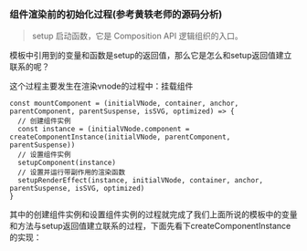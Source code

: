 ### 组件渲染前的初始化过程(参考黄轶老师的源码分析)
> setup 启动函数，它是 Composition API 逻辑组织的入口。

模板中引用到的变量和函数是setup的返回值，那么它是怎么和setup返回值建立联系的呢？

这个过程主要发生在渲染vnode的过程中：挂载组件
```
const mountComponent = (initialVNode, container, anchor, parentComponent, parentSuspense, isSVG, optimized) => {
  // 创建组件实例
  const instance = (initialVNode.component = createComponentInstance(initialVNode, parentComponent, parentSuspense))
  // 设置组件实例
  setupComponent(instance)
  // 设置并运行带副作用的渲染函数
  setupRenderEffect(instance, initialVNode, container, anchor, parentSuspense, isSVG, optimized)
}
```
其中的创建组件实例和设置组件实例的过程就完成了我们上面所说的模板中的变量和方法与setup返回值建立联系的过程，下面先看下createComponentInstance的实现：
